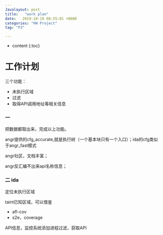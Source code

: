 ```yaml
---
Javalayout: post
title:   "work plan"
date:   2019-10-10 08:55:01 +0800
categories: "HW Project"
tag: "P3"

---
```


* content
{:toc}




# 工作计划

三个功能：

- 未执行区域
- 过滤
- 取得API调用地址等相关信息

### 一

把数据都取出来，完成以上功能。

angr提供的cfg_accurate,就是执行树（一个基本块只有一个入口）；ida的cfg类似于angr_fast模式

angr社区，文档丰富；

angr反汇编不出来api名称信息；

### 二 ida

定位未执行区域

taint已知区域，可以借鉴

- afl-cov
- s2e，coverage

API信息，监控系统添加进程过滤，获取API